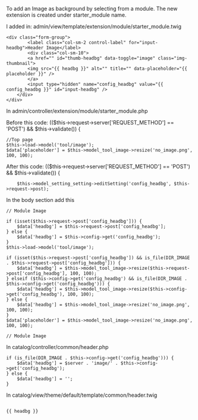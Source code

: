 To add an Image as background by selecting from a module. The new extension is created under starter_module name.

I added in: admin/view/template/extension/module/starter_module.twig

```
<div class="form-group">
		<label class="col-sm-2 control-label" for="input-headbg">Header Image</label>
		<div class="col-sm-10">
		<a href="" id="thumb-headbg" data-toggle="image" class="img-thumbnail">
		<img src="{{ headbg }}" alt="" title="" data-placeholder="{{ placeholder }}" />
		</a>
		<input type="hidden" name="config_headbg" value="{{ config_headbg }}" id="input-headbg" />
	</div>
</div>

```

In admin/controller/extension/module/starter_module.php

Before this code: (($this->request->server['REQUEST_METHOD'] == 'POST') && $this->validate()) {

```
//Top page
$this->load->model('tool/image');
$data['placeholder'] = $this->model_tool_image->resize('no_image.png', 100, 100);

```

After this code: (($this->request->server['REQUEST_METHOD'] == 'POST') && $this->validate()) {

```
   	$this->model_setting_setting->editSetting('config_headbg', $this->request->post);

```
In the body section add this

```
// Module Image

if (isset($this->request->post['config_headbg'])) {
	$data['headbg'] = $this->request->post['config_headbg'];
} else {
	$data['headbg'] = $this->config->get('config_headbg');
}
$this->load->model('tool/image');

if (isset($this->request->post['config_headbg']) && is_file(DIR_IMAGE . $this->request->post['config_headbg'])) {
	$data['headbg'] = $this->model_tool_image->resize($this->request->post['config_headbg'], 100, 100);
} elseif ($this->config->get('config_headbg') && is_file(DIR_IMAGE . $this->config->get('config_headbg'))) {
	$data['headbg'] = $this->model_tool_image->resize($this->config->get('config_headbg'), 100, 100);
} else {
	$data['headbg'] = $this->model_tool_image->resize('no_image.png', 100, 100);
}
$data['placeholder'] = $this->model_tool_image->resize('no_image.png', 100, 100);

// Module Image

```

In catalog/controller/common/header.php

```
if (is_file(DIR_IMAGE . $this->config->get('config_headbg'))) {
	$data['headbg'] = $server . 'image/' . $this->config->get('config_headbg');
} else {
	$data['headbg'] = '';
}

```

In catalog/view/theme/default/template/common/header.twig

```

{{ headbg }}

```
